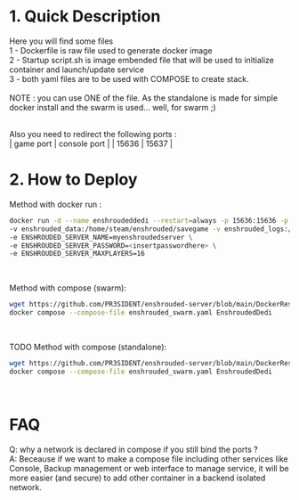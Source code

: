 # 1. Quick Description

Here you will find some files<br>
    1 - Dockerfile is raw file used to generate docker image<br>
    2 - Startup script.sh is image embended file that will be used to initialize container and launch/update service<br>
    3 - both yaml files are to be used with COMPOSE to create stack.<br>
<br>
NOTE : you can use ONE of the file. As the standalone is made for simple docker install and the swarm is used... well, for swarm ;)<br>
<br>

Also you need to redirect the following ports :<br>
| game port | console port |
|   15636   |    15637     |
 
# 2. How to Deploy

Method with docker run : <br>
```bash
docker run -d --name enshroudeddedi --restart=always -p 15636:15636 -p 15637:15667 \
-v enshrouded_data:/home/steam/enshrouded/savegame -v enshrouded_logs:/home/steam/enshrouded/logs \
-e ENSHROUDED_SERVER_NAME=myenshroudedserver \
-e ENSHROUDED_SERVER_PASSWORD=<insertpasswordhere> \
-e ENSHROUDED_SERVER_MAXPLAYERS=16
```
<br>

Method with compose  (swarm):<br>
```bash
wget https://github.com/PR3SIDENT/enshrouded-server/blob/main/DockerRessources/enshrouded_swarm.yaml
docker compose --compose-file enshrouded_swarm.yaml EnshroudedDedi
```
<br>

TODO Method with compose (standalone):<br>
```bash
wget https://github.com/PR3SIDENT/enshrouded-server/blob/main/DockerRessources/enshrouded_standalone.yaml
docker compose --compose-file enshrouded_swarm.yaml EnshroudedDedi
```
<br>

# FAQ

Q: why a network is declared in compose if you still bind the ports ?<br>
A: Beceause if we want to make a compose file including other services like Console, Backup management or web interface to manage service,
it will be more easier (and secure) to add other container in a backend isolated network.
